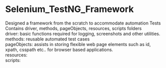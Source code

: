 # Selenium_TestNG_Framework
Designed a framework from the scratch to accommodate automation Tests <br/>
Contains driver, methods, pageObjects, resources, scripts folders <br/>
driver: basic functions required for logging, screenshots and other utilities.<br/>
methods: reusable automated test cases <br/>
pageObjects: assists in storing flexible web page elements such as id, xpath, csspath etc.. for browser based applications.<br/>
resources: <br/>
scripts: <br/>
